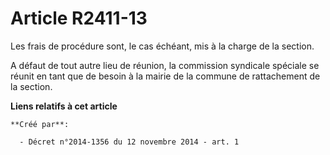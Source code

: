 # Article R2411-13

Les frais de procédure sont, le cas échéant, mis à la charge de la section. 

A défaut de tout autre lieu de réunion, la commission syndicale spéciale se réunit en tant que de besoin à la mairie de la
commune de rattachement de la section.

**Liens relatifs à cet article**

	**Créé par**:

	  - Décret n°2014-1356 du 12 novembre 2014 - art. 1
